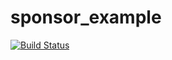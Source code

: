 # sponsor_example
[![Build Status](https://github.com/a-t-0/website-build-statuses/blob/master/sponsor_example/build_status.svg)](http://2gzyxa5ihm7nsggfxnu52rck2vv4rvmdlkiu3zzui5du4xyclen53wid.onion/)
